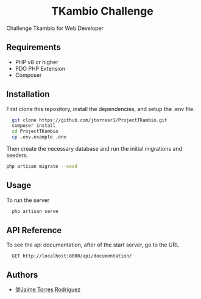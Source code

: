 # <div style="text-align:center"> TKambio Challenge </div>

Challenge Tkambio for Web Developer

## Requirements

- PHP v8 or higher
- PDO PHP Extension
- Composer

## Installation

First clone this repository, install the dependencies, and setup the .env file.

```bash
  git clone https://github.com/jtorresr1/ProjectTKambio.git
  composer install
  cd ProjectTKambio
  cp .env.example .env
```
Then create the necessary database and run the initial migrations and seeders.

```bash
php artisan migrate --seed
```


## Usage

To run the server

```bash
  php artisan serve
```


## API Reference

To see the api documentation, after of the start server, go to the URL

```http
  GET http://localhost:8000/api/documentation/
```


## Authors

- [@Jaime Torres Rodriguez](https://github.com/jtorresr1)

